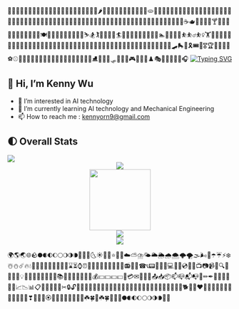 🍇🍈🍉🍊🍋🍌🍍🥭🍎🍏🍐🍑🍒🍓🥝🍅🥥🥑🍆🥔🥕🌽🌶️🥒🥬🥦🧄🧅🍄🥜🌰🍞🥐🥖🫓🥨🥯🥞🧇🧀🍖🍗🥩🥓🍔🍟🍕🌭🥪🌮🌯🥙🧆🥚🍳🥘🍲🥣🥗🍿🧈🧂🥫🍱🍘🍙🍚🍛🍜🍝🍠🍢🍣🍤🍥🥮🍡🥟🥠🥡🦪🍦🍧🍨🍩🍪🎂🍰🧁🥧🍫🍬🍭🍮🍯🍼🥛☕🫖🍵🍶🍾🍷🍸🍹🍺🍻🥂🥃🥤🧋🧃🧉🧊🥢🍽️🍴🥄🧗🧗‍♂️🧗‍♀️🤺🏇⛷️🏂🏌️🏌️‍♂️🏌️‍♀️🏄🏄‍♂️🏄‍♀️🚣🚣‍♂️🚣‍♀️🏊🏊‍♂️🏊‍♀️⛹️⛹️‍♂️⛹️‍♀️🏋️🏋️‍♂️🏋️‍♀️🚴🚴‍♂️🚴‍♀️🚵🚵‍♂️🚵‍♀️🤸🤸‍♂️🤸‍♀️🤼🤼‍♂️🤼‍♀️🤽🤽‍♂️🤽‍♀️🤾🤾‍♂️🤾‍♀️🤹🤹‍♂️🤹‍♀️🧘🧘‍♂️🧘‍♀️🎪🛹🛼🛶🎗️🎟️🎫🎖️🏆🏅🥇🥈🥉⚽⚾🥎🏀🏐🏈🏉🎾🥏🎳🏏🏑🏒🥍🏓🏸🥊🥋🥅⛳⛸️🎣🎽🎿🛷🥌🎯🎱🎮🎰🎲🧩♟️🎭🎨🧵🧶🎼🎤🎧
[![Typing SVG](https://readme-typing-svg.demolab.com?font=Moon+Dance&size=50&duration=3000&pause=1000&color=1417FF&vCenter=true&width=650&height=100&lines=%F0%9F%8D%87May+the+Force+be+with+you!%F0%9F%8D%89)](https://git.io/typing-svg)
## 👋 Hi, I’m Kenny Wu
- 👀 I’m interested in AI technology
- 🌱 I’m currently learning AI technology and Mechanical Engineering
- 📫 How to reach me : kennyorn9@gmail.com

## 🌓 Overall Stats
<img src="https://visitor-badge.glitch.me/badge?page_id=kennyorn1" />
<div align="center"> <img src="https://github-readme-streak-stats.herokuapp.com/?user=kennyorn1" /> </div>
<div align="center"> <img height="137px" src="https://github-readme-stats.vercel.app/api?username=kennyorn1&hide_title=true&hide_border=true&show_icons=trueline_height=21&text_color=000&icon_color=000&bg_color=0,ea6161,ffc64d,fffc4d,52fa5a&theme=graywhite" /> </div>

<div align="center"> <img src="https://github-readme-stats.vercel.app/api/top-langs/?username=kennyorn1&hide_title=false&hide_border=true&layout=compact&langs_count=6&text_color=000&icon_color=fff&bg_color=0，F9F871,F9F871,FF9671,FF6F91,D65DB1,845EC2&theme=graywhite" /> </div>

<div align="center"> <img src="https://github-profile-trophy.vercel.app/?username=kennyorn1" /> </div>

🌍🌎🌏🌐🪨🌑🌒🌓🌔🌕🌖🌗🌘🌙🌚🌛🌜☀️🌝🌞⭐🌟🌠☁️⛅⛈️🌤️🌥️🌦️🌧️🌨️🌩️🌪️🌫️🌬️🌈☂️☔⚡❄️☃️⛄☄️🔥💧🌊💌💎🔪💈🚪🚽🚿🛁⌛⏳⌚⏰🎈🎉🎊🎎🎏🎐🎀🎁📯📻📱📲☎📞📟📠🔋🔌💻💽💾💿📀🎥📺📷📹📼🔍🔎🔬🔭📡💡🔦🏮📔📕📖📗📘📙📚📓📃📜📄📰📑🔖💰💴💵💶💷💸💳✉📧📨📩📤📥📦📫📪📬📭📮✏✒📝📁📂📅📆📇📈📉📊📋📌📍📎📏📐✂🔒🔓🔏🔐🔑🔨🔫🔧🔩🔗💉💊🚬🔮🚩🎌💦💨🐁🐂🐅🐇🐉🐍🐎🐐🐒🐓🐕🐖💘❤💓💔💕💖💗💙💚💛💜💝💞💟❣💐🌸💮🏵️🌹🥀🌺🌻🌼🌷🌱🌿☘️🍀🌿☘️🍀🍁🍂🍃🌑🌒🌓🌔🌕🌖🌗🌘🌙🌚
